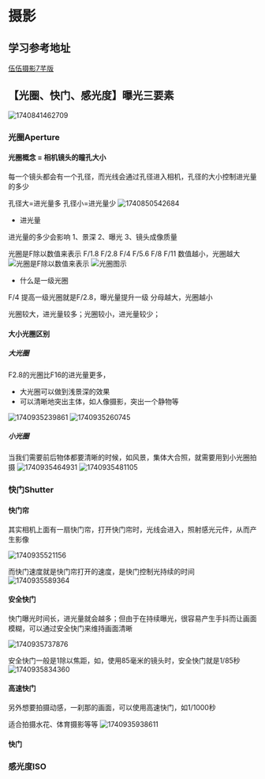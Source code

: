 # 摄影

## 学习参考地址

[伍伍摄影7芊版](https://www.bilibili.com/video/BV12j411477m)

## 【光圈、快门、感光度】曝光三要素

![1740841462709](image/光圈-快门-感光度三要素/1740841462709.png)

### 光圈Aperture

#### 光圈概念 = 相机镜头的瞳孔大小

每一个镜头都会有一个孔径，而光线会通过孔径进入相机，孔径的大小控制进光量的多少

孔径大=进光量多
孔径小=进光量少
![1740850542684](image/光圈-快门-感光度三要素/1740850542684.png)

- 进光量

进光量的多少会影响
1、景深
2、曝光
3、镜头成像质量

光圈是F除以数值来表示
F/1.8  F/2.8  F/4  F/5.6  F/8  F/11
数值越小，光圈越大
![光圈是F除以数值来表示](image/光圈-快门-感光度三要素/光圈是F除以数值来表示.png)
![光圈图示](image/光圈-快门-感光度三要素/光圈图示.png)


- 什么是一级光圈

F/4 提高一级光圈就是F/2.8，曝光量提升一级
分母越大，光圈越小

光圈较大，进光量较多；光圈较小，进光量较少；

#### 大小光圈区别

##### 大光圈
F2.8的光圈比F16的进光量更多，
- 大光圈可以做到浅景深的效果
- 可以清晰地突出主体，如人像摄影，突出一个静物等

![1740935239861](image/光圈-快门-感光度三要素/1740935239861.png)
![1740935260745](image/光圈-快门-感光度三要素/1740935260745.png)

##### 小光圈
当我们需要前后物体都要清晰的时候，如风景，集体大合照，就需要用到小光圈拍摄
![1740935464931](image/光圈-快门-感光度三要素/1740935464931.png)
![1740935481105](image/光圈-快门-感光度三要素/1740935481105.png)


### 快门Shutter

#### 快门帘
其实相机上面有一扇快门帘，打开快门帘时，光线会进入，照射感光元件，从而产生影像

![1740935521156](image/光圈-快门-感光度三要素/1740935521156.png)

而快门速度就是快门帘打开的速度，是快门控制光持续的时间
![1740935589364](image/光圈-快门-感光度三要素/1740935589364.png)


#### 安全快门

快门曝光时间长，进光量就会越多；但由于在持续曝光，很容易产生手抖而让画面模糊，可以通过安全快门来维持画面清晰

![1740935737876](image/光圈-快门-感光度三要素/1740935737876.png)

安全快门一般是1除以焦距，如，使用85毫米的镜头时，安全快门就是1/85秒
![1740935834360](image/光圈-快门-感光度三要素/1740935834360.png)

#### 高速快门
另外想要拍摄动感，一刹那的画面，可以使用高速快门，如1/1000秒

适合拍摄水花、体育摄影等等
![1740935938611](image/光圈-快门-感光度三要素/1740935938611.png)

#### 快门


### 感光度ISO
